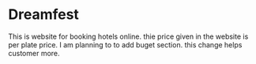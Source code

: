 # Dreamfest
This is website for booking hotels online.
thie price given in the website is per plate price.
I am planning to to add buget section. this change helps customer more.
